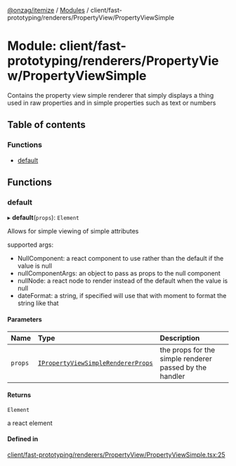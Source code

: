 [@onzag/itemize](../README.md) / [Modules](../modules.md) / client/fast-prototyping/renderers/PropertyView/PropertyViewSimple

# Module: client/fast-prototyping/renderers/PropertyView/PropertyViewSimple

Contains the property view simple renderer that simply displays a thing
used in raw properties and in simple properties such as text or numbers

## Table of contents

### Functions

- [default](client_fast_prototyping_renderers_PropertyView_PropertyViewSimple.md#default)

## Functions

### default

▸ **default**(`props`): `Element`

Allows for simple viewing of simple attributes

supported args:
- NullComponent: a react component to use rather than the default if the value is null
- nullComponentArgs: an object to pass as props to the null component
- nullNode: a react node to render instead of the default when the value is null
- dateFormat: a string, if specified will use that with moment to format the string like that

#### Parameters

| Name | Type | Description |
| :------ | :------ | :------ |
| `props` | [`IPropertyViewSimpleRendererProps`](../interfaces/client_internal_components_PropertyView_PropertyViewSimple.IPropertyViewSimpleRendererProps.md) | the props for the simple renderer passed by the handler |

#### Returns

`Element`

a react element

#### Defined in

[client/fast-prototyping/renderers/PropertyView/PropertyViewSimple.tsx:25](https://github.com/onzag/itemize/blob/5c2808d3/client/fast-prototyping/renderers/PropertyView/PropertyViewSimple.tsx#L25)
